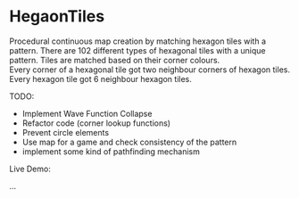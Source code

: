 # HegaonTiles 


Procedural continuous map creation by matching hexagon tiles with a pattern. 
There are 102 different types of hexagonal tiles with a unique pattern. 
Tiles are matched based on their corner colours.  
Every corner of a hexagonal tile got two neighbour corners of hexagon tiles.
Every hexagon tile got 6 neighbour hexagon tiles. 

TODO:  

- Implement Wave Function Collapse 
- Refactor code (corner lookup functions) 
- Prevent circle elements 
- Use map for a game and check consistency of the pattern 
- implement some kind of pathfinding mechanism   

Live Demo: 

... 